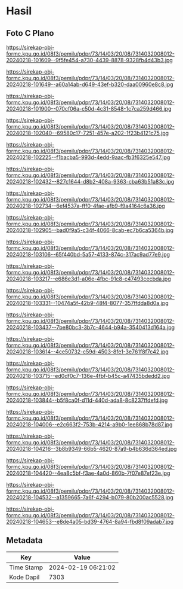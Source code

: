 # Hasil

## Foto C Plano

https://sirekap-obj-formc.kpu.go.id/08f3/pemilu/pdpr/73/14/03/20/08/7314032008012-20240218-101609--9f5fe454-a730-4439-8878-9328fb4d43b3.jpg

https://sirekap-obj-formc.kpu.go.id/08f3/pemilu/pdpr/73/14/03/20/08/7314032008012-20240218-101649--a60a14ab-d649-43ef-b320-daa00960e8c8.jpg

https://sirekap-obj-formc.kpu.go.id/08f3/pemilu/pdpr/73/14/03/20/08/7314032008012-20240218-101900--070cf06a-c50d-4c31-8548-1c7ca259d466.jpg

https://sirekap-obj-formc.kpu.go.id/08f3/pemilu/pdpr/73/14/03/20/08/7314032008012-20240218-102040--69580c17-7251-457e-a202-1f23b4121c75.jpg

https://sirekap-obj-formc.kpu.go.id/08f3/pemilu/pdpr/73/14/03/20/08/7314032008012-20240218-102225--f1bacba5-993d-4edd-9aac-fb3f6325e547.jpg

https://sirekap-obj-formc.kpu.go.id/08f3/pemilu/pdpr/73/14/03/20/08/7314032008012-20240218-102432--827c1644-d8b2-408a-9363-cba63b51a83c.jpg

https://sirekap-obj-formc.kpu.go.id/08f3/pemilu/pdpr/73/14/03/20/08/7314032008012-20240218-102734--6ef4537a-fff0-4fae-afb9-f9a4164c6a36.jpg

https://sirekap-obj-formc.kpu.go.id/08f3/pemilu/pdpr/73/14/03/20/08/7314032008012-20240218-102905--bad0f9a5-c34f-4066-8cab-ec7b6ca5364b.jpg

https://sirekap-obj-formc.kpu.go.id/08f3/pemilu/pdpr/73/14/03/20/08/7314032008012-20240218-103106--65f440bd-5a57-4133-874c-317ac9ad77e9.jpg

https://sirekap-obj-formc.kpu.go.id/08f3/pemilu/pdpr/73/14/03/20/08/7314032008012-20240218-103217--e686e3d1-a06e-4fbc-91c8-c47493cecbda.jpg

https://sirekap-obj-formc.kpu.go.id/08f3/pemilu/pdpr/73/14/03/20/08/7314032008012-20240218-103331--10474a5f-42b9-48f4-8077-357ffdda8d0a.jpg

https://sirekap-obj-formc.kpu.go.id/08f3/pemilu/pdpr/73/14/03/20/08/7314032008012-20240218-103437--7be80bc3-3b7c-4644-b94a-3540413d164a.jpg

https://sirekap-obj-formc.kpu.go.id/08f3/pemilu/pdpr/73/14/03/20/08/7314032008012-20240218-103614--4ce50732-c59d-4503-8fe1-3e761f8f7c42.jpg

https://sirekap-obj-formc.kpu.go.id/08f3/pemilu/pdpr/73/14/03/20/08/7314032008012-20240218-103715--ed0df0c7-136e-4fbf-b45c-a47435bdedd2.jpg

https://sirekap-obj-formc.kpu.go.id/08f3/pemilu/pdpr/73/14/03/20/08/7314032008012-20240218-103844--b5f8ca0f-d11d-440d-ada8-8c8237ffdefd.jpg

https://sirekap-obj-formc.kpu.go.id/08f3/pemilu/pdpr/73/14/03/20/08/7314032008012-20240218-104006--e2c663f2-753b-4214-a9b0-1ee868b78d87.jpg

https://sirekap-obj-formc.kpu.go.id/08f3/pemilu/pdpr/73/14/03/20/08/7314032008012-20240218-104216--3b8b9349-66b5-4620-87a9-b4b636d364ed.jpg

https://sirekap-obj-formc.kpu.go.id/08f3/pemilu/pdpr/73/14/03/20/08/7314032008012-20240218-104420--4ea8c5bf-f3ae-4a0d-860b-7f07e87ef23e.jpg

https://sirekap-obj-formc.kpu.go.id/08f3/pemilu/pdpr/73/14/03/20/08/7314032008012-20240218-104532--a1359665-7a6f-4294-b079-80b200ac5528.jpg

https://sirekap-obj-formc.kpu.go.id/08f3/pemilu/pdpr/73/14/03/20/08/7314032008012-20240218-104653--e8de4a05-bd39-4764-8a94-fbd8f09adab7.jpg


## Metadata

| Key        | Value               |
| ---------- | ------------------- |
| Time Stamp | 2024-02-19 06:21:02 |
| Kode Dapil | 7303                |



